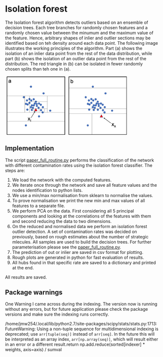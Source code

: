 # Isolation forest 

The Isolation forest algorithm detects outliers based on an ensemble of decision trees. Each tree branches for randomly chosen features and a randomly chosen value between the minumum and the maximum value of the feature. Hence, arbitrary shapes of inlier and outlier sections may be identified based on teh density around each data point. The following image illustrates the working principles of the algorithm. Part (a) shows the isolation of an inlier data point from the rest of the data distribution, while part (b) shows the isolation of an outlier data point from the rest of the distribution. The red triangle in (b) can be isolated in fewer randomly chosen splits than teh one in (a). 


<img align="centre" src="../documents/isolation.png" width="400" > 

## Implementation

The script [paper_full_routine.py] performs the classification of the network with different contamination rates using the isolation forest classifier. The steps are:
1. We load the network with the computed features.
2. We iterate once through the network and save all feature values and the nodes identification to python lists. 
3. We use a min/max normalisation from sklearn to normalise the values. 
4. To prove normalisation we print the new min and max values of all features to a separate file. 
5. We perform PCA on the data. First considering all 5 principal components and looking at the correlations of the features with them and second reducing the data to two dimensions. 
6. On the reduced and normalised data we perform an isolation forest outlier detection. A set of contamination rates was decided on previously, based on rough estimates about the number of strategic mlecules. All samples are used to build the decision trees. For further parameterisation please see the [paper_full_routine.py].
7. The prediction of out or inlier are saved in csv format for plotting. 
8. Rough plots are generated in python for fast evaluation of results.
9. All hubs found in that specific rate are saved to a dictionary and printed at the end. 

All results are saved.

## Package warnings

One Warning I came across during the indexing. The version now is running without any errors, but for future application please check the package versions and make sure the indexing runs correctly. 

/home/jmw254/.local/lib/python2.7/site-packages/scipy/stats/stats.py:1713: FutureWarning: Using a non-tuple sequence for multidimensional indexing is deprecated; use `arr[tuple(seq)]` instead of `arr[seq]`. In the future this will be interpreted as an array index, `arr[np.array(seq)]`, which will result either in an error or a different result.return np.add.reduce(sorted[indexer] * weights, axis=axis) / sumval

[paper_full_routine.py]: https://github.com/Jana-Marie-Weber/strategic_molecules/blob/master/2_isolation_forest/paper_full_routine.py
